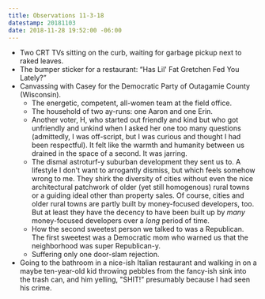 ```yaml
---
title: Observations 11-3-18
datestamp: 20181103
date: 2018-11-28 19:52:00 -06:00
---
```


- Two CRT TVs sitting on the curb, waiting for garbage pickup next to raked leaves.
- The bumper sticker for a restaurant: “Has Lil' Fat Gretchen Fed You Lately?”
- Canvassing with Casey for the Democratic Party of Outagamie County (Wisconsin).
	- The energetic, competent, all-women team at the field office.
	- The household of two ay-runs: one Aaron and one Erin.
	- Another voter, H, who started out friendly and kind but who got unfriendly and unkind when I asked her one too many questions (admittedly, I was off-script, but I was curious and thought I had been respectful). It felt like the warmth and humanity between us drained in the space of a second. It was jarring.
	- The dismal astroturf-y suburban development they sent us to. A lifestyle I don't want to arrogantly dismiss, but which feels somehow wrong to me. They shirk the diversity of cities without even the nice architectural patchwork of older (yet still homogenous) rural towns or a guiding ideal other than property sales. Of course, cities and older rural towns are partly built by money-focused developers, too. But at least they have the decency to have been built up by *many* money-focused developers over a *long* period of time.
	- How the second sweetest person we talked to was a Republican. The first sweetest was a Democratic mom who warned us that the neighborhood was super Republican-y.
	- Suffering only one door-slam rejection.
- Going to the bathroom in a nice-ish Italian restaurant and walking in on a maybe ten-year-old kid throwing pebbles from the fancy-ish sink into the trash can, and him yelling, "SHIT!” presumably because I had seen his crime.
